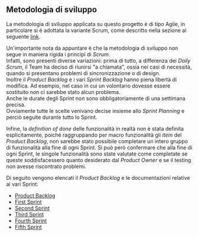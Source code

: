 ## Metodologia di sviluppo

La metodologia di sviluppo applicata su questo progetto è di tipo Agile, in particolare si è adottata la variante Scrum,
come descritto nella sezione al seguente [link](../2-development-process/index.md).

Un'importante nota da appuntare è che la metodologia di sviluppo non segue in maniera rigida i principi di _Scrum_.\
Infatti, sono presenti diverse variazioni: prima di tutto, a differenza dei _Daily Scrum_, il Team ha deciso di 
riunirsi "a chiamata", ossia nei casi di necessità, quando si presentano problemi di sincronizzazione o di design.\
Inoltre il _Product Backlog_ e i vari _Sprint Backlog_ hanno piena libertà di modifica.
Ad esempio, nel caso in cui un volontario dovesse essere sostituito non ci sarebbe stato alcun problema.\
Anche le durate degli Sprint non sono obbligatoriamente di una settimana precisa.\
Ovviamente tutte le scelte venivano decise insieme allo _Sprint Planning_ e perciò seguite durante tutto lo Sprint.

Infine, la _definition of done_ delle funzionalità in realtà non è stata definita esplicitamente, poiché raggruppando 
per macro funzionalità gli _item_ del _Product Backlog_, non sarebbe stato possibile completare un intero gruppo di 
funzionalità alla fine di ogni Sprint.
Si può però confermare che alla fine di ogni Sprint, le singole funzionalità sono state valutate come completate se 
queste soddisfacessero quanto desiderato dal _Product Owner_ e se il testing non avesse riscontrato problemi.

Di seguito vengono elencati il _Product Backlog_ e le documentazioni relative ai vari Sprint:

- [Product Backlog](product-backlog.xlsx)
- [First Sprint](1-sprint.md)
- [Second Sprint](2-sprint.md)
- [Third Sprint](3-sprint.md)
- [Fourth Sprint](4-sprint.md)
- [Fifth Sprint](5-sprint.md)